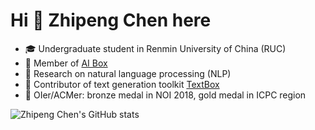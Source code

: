 # Hi 👋 Zhipeng Chen here

+ 🎓 Undergraduate student in Renmin University of China (RUC)
+ 🏫 Member of [AI Box](https://github.com/RUCAIBox)
+ 🔎 Research on natural language processing (NLP)
+ 🌟 Contributor of text generation toolkit [TextBox](https://github.com/RUCAIBox/TextBox)
+ 🎈 OIer/ACMer: bronze medal in NOI 2018, gold medal in ICPC region

![Zhipeng Chen's GitHub stats](https://github-readme-stats.vercel.app/api?username=Timothy023&show_icons=true)
<!-- ![Top Langs](https://github-readme-stats.vercel.app/api/top-langs/?username=Timothy023&layout=compact) -->

<!--
**Timothy023/Timothy023** is a ✨ _special_ ✨ repository because its `README.md` (this file) appears on your GitHub profile.

Here are some ideas to get you started:

- 🔭 I’m currently working on ...
- 🌱 I’m currently learning ...
- 👯 I’m looking to collaborate on ...
- 🤔 I’m looking for help with ...
- 💬 Ask me about ...
- 📫 How to reach me: ...
- 😄 Pronouns: ...
- ⚡ Fun fact: ...
-->
